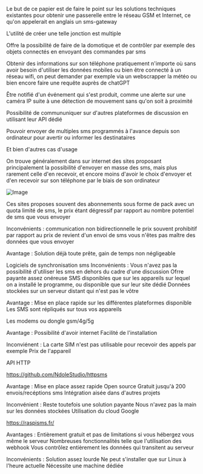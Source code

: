 
Le but de ce papier est de faire le point sur les solutions techniques existantes pour obtenir une passerelle entre le réseau GSM et Internet, ce qu'on appelerait en anglais un sms-gateway

L'utilité de créer une telle jonction est multiple

Offre la possibilité de faire de la domotique et de contrôler par exemple des objets connectés en envoyant des commandes par sms

Obtenir des informations sur son téléphone pratiquement n'importe où sans avoir besoin d'utiliser les données mobiles ou bien être connecté à un réseau wifi, on peut demander par exemple via un webscrapper la météo ou bien encore faire une requête auprès de chatGPT

Être notifié d'un événement qui s'est produit, comme une alerte sur une caméra IP suite à une détection de mouvement sans qu'on soit à proximité

Possibilité de commununiquer sur d'autres plateformes de discussion en utilisant leur API dédié

Pouvoir envoyer de multiples sms programmés à l'avance depuis son ordinateur pour avertir ou informer les destinataires

Et bien d'autres cas d'usage

On trouve généralement dans sur internet des sites proposant principalement la possibilité d'envoyer en masse des sms, mais plus rarement celle d'en recevoir, et encore moins d'avoir le choix d'envoyer et d'en recevoir sur son téléphone par le biais de son ordinateur

![Image](http://i.imgur.com/sqgvTpf.png)

Ces sites proposes souvent des abonnements sous forme de pack avec un quota limité de sms, le prix étant dégressif par rapport au nombre potentiel de sms que vous envoyer

Inconvénients : 
communication non bidirectionnelle
le prix souvent prohibitif par rapport au prix de revient d'un envoi de sms
vous n'êtes pas maître des données que vous envoyer

Avantage :
Solution déjà toute prête, gain de temps non négligeable


Logiciels de synchronisation sms
Inconvénients :
Vous n'avez pas la possibilité d'utiliser les sms en dehors du cadre d'une discussion
Ofrre payante assez onéreuse
SMS disponibles que sur les appareils sur lequel on a installé le programme, ou disponible que sur leur site dédié
Données stockées sur un serveur distant qui n'est pas le vôtre

Avantage :
Mise en place rapide sur les différentes plateformes disponible
Les SMS sont répliqués sur tous vos appareils


Les modems ou dongle gsm/4g/5g

Avantage : 
Possibilité d'avoir internet
Facilité de l'installation

Inconviénent :
La carte SIM n'est pas utilisable pour recevoir des appels par exemple
Prix de l'appareil

API HTTP

https://github.com/NdoleStudio/httpsms

Avantage :
Mise en place assez rapide
Open source
Gratuit jusqu'à 200 envois/recéptions sms
Intégration aisée dans d'autres projets

Inconvénient :
Reste toutefois une solution payante
Nous n'avez pas la main sur les données stockées
Utilisation du cloud Google


https://raspisms.fr/

Avantages :
Entièrement gratuit et pas de limitations si vous hébergez vous même le serveur
Nombreuses fonctionnalités telle que l'utilisation des webhook
Vous contrôlez entièrement les données qui transitent au serveur

Inconvénients :
Solution assez lourde
Ne peut s'installer que sur Linux à l'heure actuelle
Nécessite une machine dédiée
